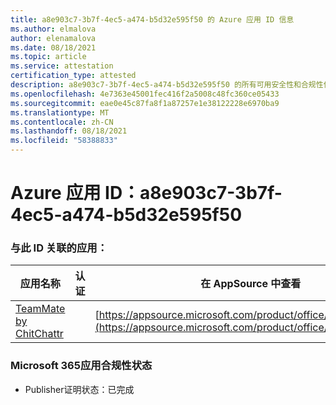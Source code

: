 ```yaml
---
title: a8e903c7-3b7f-4ec5-a474-b5d32e595f50 的 Azure 应用 ID 信息
ms.author: elmalova
author: elenamalova
ms.date: 08/18/2021
ms.topic: article
ms.service: attestation
certification_type: attested
description: a8e903c7-3b7f-4ec5-a474-b5d32e595f50 的所有可用安全性和合规性信息。
ms.openlocfilehash: 4e7363e45001fec416f2a5008c48fc360ce05433
ms.sourcegitcommit: eae0e45c87fa8f1a87257e1e38122228e6970ba9
ms.translationtype: MT
ms.contentlocale: zh-CN
ms.lasthandoff: 08/18/2021
ms.locfileid: "58388833"
---
```

# <a name="azure-app-id-a8e903c7-3b7f-4ec5-a474-b5d32e595f50"></a>Azure 应用 ID：a8e903c7-3b7f-4ec5-a474-b5d32e595f50


### <a name="apps-associated-with-this-id"></a>与此 ID 关联的应用：
| **应用名称** | **认证** | **在 AppSource 中查看** |
|--------------|---------------|-----------------------|
| [TeamMate by ChitChattr](https://docs.microsoft.com/microsoft-365-app-certification/forward/WA200002530) |  | [https://appsource.microsoft.com/product/office/WA200002530](https://appsource.microsoft.com/product/office/WA200002530) |

### <a name="microsoft-365-app-compliance-status"></a>Microsoft 365应用合规性状态
- Publisher证明状态：已完成
